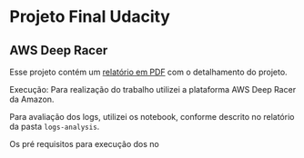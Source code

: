 # Projeto Final Udacity  
  
## AWS Deep Racer   

Esse  projeto contém um [relatório em PDF](https://github.com/cccadet/aws-deepracer-workshops/blob/master/aws-deepracer-workshops_capstone_report_Cristian_Santos_Final_en_rev00.pdf) com o detalhamento do projeto.

Execução: Para realização do trabalho utilizei a plataforma AWS Deep Racer da Amazon.

Para avaliação dos logs, utilizei os notebook, conforme descrito no relatório da pasta `logs-analysis`.

Os pré requisitos para execução dos no
<!--stackedit_data:
eyJoaXN0b3J5IjpbMTcyNTA2NzEyMF19
-->
